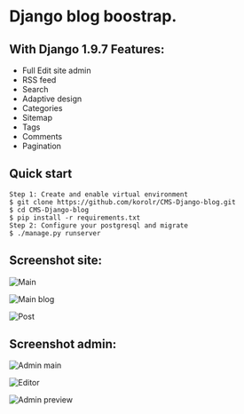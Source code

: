 Django blog boostrap.
===================
With Django 1.9.7
Features:
-------------
 - Full Edit site admin
 - RSS feed
 -  Search
 -  Adaptive design
 -  Categories
 - Sitemap
 - Tags
 - Comments
 - Pagination

## Quick start
```
Step 1: Create and enable virtual environment
$ git clone https://github.com/korolr/CMS-Django-blog.git
$ cd CMS-Django-blog
$ pip install -r requirements.txt
Step 2: Configure your postgresql and migrate
$ ./manage.py runserver
```
Screenshot site:
-------------
![Main](https://pp.vk.me/c637821/v637821705/8cb4/TLDDCi_ndgQ.jpg)

![Main blog](https://pp.vk.me/c637821/v637821705/8cbe/TExSRHnsseA.jpg)

![Post](https://pp.vk.me/c637821/v637821705/8cc8/25Enn_fKBcA.jpg)

Screenshot admin:
-------------
![Admin main](https://pp.vk.me/c637821/v637821705/8cd6/OCFEyK_G4Sg.jpg)

![Editor](https://pp.vk.me/c637821/v637821705/8ce0/3PDiAsmjhK0.jpg)

![Admin preview](https://pp.vk.me/c637821/v637821705/8ce9/TT8JORRtOuk.jpg)
